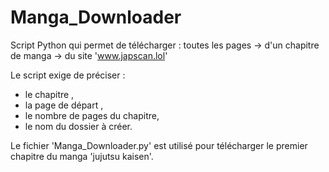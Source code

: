 # Manga_Downloader
Script Python qui permet de télécharger : toutes les pages -> d'un chapitre de manga -> du site 'www.japscan.lol'

Le script exige de préciser : 
- le chapitre ,
- la page de départ ,
- le nombre de pages du chapitre,
- le nom du dossier à créer.

Le fichier 'Manga_Downloader.py' est utilisé pour télécharger le premier chapitre du manga 'jujutsu kaisen'.
